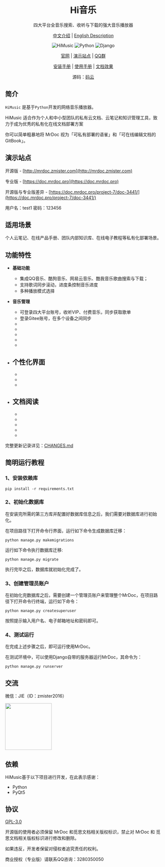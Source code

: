 <h1 align="center">Hi音乐</h1>

<p align="center">四大平台全音乐搜索、收听与下载的强大音乐播放器</p>

<p align="center">
<a href="./README.md">中文介绍</a> |
<a href="./README.en.md">English Description</a> 
</p>


<p align="center">
<img src="https://img.shields.io/badge/HiMusic-v1.0.0-brightgreen.svg" title="HiMusic" />
<img src="https://img.shields.io/badge/Python-3.8+-blue.svg" title="Python" />
<img src="https://img.shields.io/badge/Django-v2.2-important.svg" title="Django" />
</p>

<p align="center">
<a href="https://hi_jie.gitee.io/HiMusic">官网</a> | 
<a href="https://hi_jie.gitee.io/HiMusic/example">演示站点</a> |
<a href="http://shang.qq.com/wpa/qunwpa?idkey=143c23a4ffbd0ba9137d2bce3ee86c83532c05259a0542a69527e36615e64dba">QQ群</a>
</p>

<p align="center">
<a href="https://doc.mrdoc.pro/project-7/">安装手册</a> | 
<a href="https://doc.mrdoc.pro/project-54/">使用手册</a> |
<a href="https://doc.mrdoc.pro/project-20/">文档效果</a>
</p>

<p align="center">源码：<a href="https://gitee.com/hi_jie/HiMusic">码云</a></p>

## 简介

`HiMusic` 是基于`Python`开发的网络音乐播放器。

HiMusic 适合作为个人和中小型团队的私有云文档、云笔记和知识管理工具，致力于成为优秀的私有化在线文档部署方案

你可以简单粗暴地将 MrDoc 视为「可私有部署的语雀」和「可在线编辑文档的GitBook」。

## 演示站点

开源版 - [http://mrdoc.zmister.com](http://mrdoc.zmister.com)

专业版 - [https://doc.mrdoc.pro](https://doc.mrdoc.pro)

开源版与专业版差异 - [https://doc.mrdoc.pro/project-7/doc-3441/](https://doc.mrdoc.pro/project-7/doc-3441/)

用户名：test1  密码：123456

## 适用场景

个人云笔记、在线产品手册、团队内部知识库、在线电子教程等私有化部署场景。

## 功能特性

- **基础功能**
	- 集成QQ音乐、酷狗音乐、网易云音乐、酷我音乐歌曲搜索与下载；
	- 支持歌词同步滚动，进度条控制音乐进度
	- 多种播放模式选择

- **音乐管理**
	- 可登录四大平台账号，收听VIP、付费音乐，同步获取歌单
	- 登录Gitee账号，在多个设备之间同步
	- 
	- 
	- 
	- 
	- 
	
- **个性化界面**
	- 
	- 
	- 
	- 

- **文档阅读**
	- 
	- 
	- 
	- 
	- 
	- 

完整更新记录详见：[CHANGES.md](./CHANGES.md)

## 简明运行教程

### 1、安装依赖库
```
pip install -r requirements.txt
```

### 2、初始化数据库

在安装完所需的第三方库并配置好数据库信息之后，我们需要对数据库进行初始化。

在项目路径下打开命令行界面，运行如下命令生成数据库迁移：

```
python manage.py makemigrations 
```

运行如下命令执行数据库迁移:

```
python manage.py migrate
```
执行完毕之后，数据库就初始化完成了。

### 3、创建管理员账户
在初始化完数据库之后，需要创建一个管理员账户来管理整个MrDoc，在项目路径下打开命令行终端，运行如下命令：
```
python manage.py createsuperuser
```
按照提示输入用户名、电子邮箱地址和密码即可。

### 4、测试运行
在完成上述步骤之后，即可运行使用MrDoc。

在测试环境中，可以使用Django自带的服务器运行MrDoc，其命令为：

```
python manage.py runserver
```

## 交流

<p>微信：JIE（ID：zmister2016）</p>
<img src="http://mrdoc.zmister.com/media//202010/2020-10-29_213550.png" height=150 />

## 依赖

HiMusic基于以下项目进行开发，在此表示感谢：

- Python
- PyQt5

## 协议

<a href="./LICENSE">GPL-3.0</a>

开源版的使用者必须保留 MrDoc 和觅思文档相关版权标识，禁止对 MrDoc 和 觅思文档相关版权标识进行修改和删除。

如果违反，开发者保留对侵权者追究责任的权利。

商业授权（专业版）请联系QQ咨询：3280350050